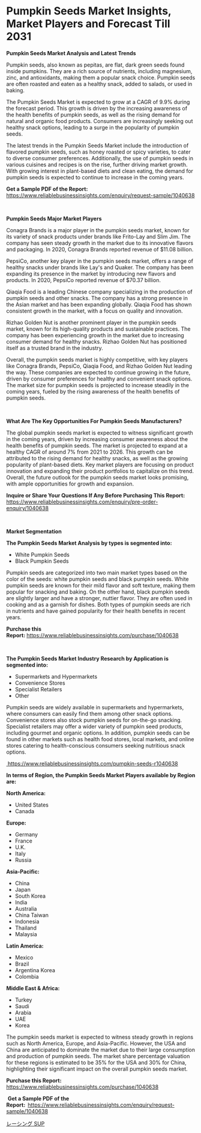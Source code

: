 <p><h1>Pumpkin Seeds Market Insights, Market Players and Forecast Till 2031</h1></p><p><strong>Pumpkin Seeds Market Analysis and Latest Trends</strong></p>
<p><p>Pumpkin seeds, also known as pepitas, are flat, dark green seeds found inside pumpkins. They are a rich source of nutrients, including magnesium, zinc, and antioxidants, making them a popular snack choice. Pumpkin seeds are often roasted and eaten as a healthy snack, added to salads, or used in baking.</p><p>The Pumpkin Seeds Market is expected to grow at a CAGR of 9.9% during the forecast period. This growth is driven by the increasing awareness of the health benefits of pumpkin seeds, as well as the rising demand for natural and organic food products. Consumers are increasingly seeking out healthy snack options, leading to a surge in the popularity of pumpkin seeds.</p><p>The latest trends in the Pumpkin Seeds Market include the introduction of flavored pumpkin seeds, such as honey roasted or spicy varieties, to cater to diverse consumer preferences. Additionally, the use of pumpkin seeds in various cuisines and recipes is on the rise, further driving market growth. With growing interest in plant-based diets and clean eating, the demand for pumpkin seeds is expected to continue to increase in the coming years.</p></p>
<p><strong>Get a Sample PDF of the Report:&nbsp;</strong> <a href="https://www.reliablebusinessinsights.com/enquiry/request-sample/1040638">https://www.reliablebusinessinsights.com/enquiry/request-sample/1040638</a></p>
<p>&nbsp;</p>
<p><strong>Pumpkin Seeds Major Market Players</strong></p>
<p><p>Conagra Brands is a major player in the pumpkin seeds market, known for its variety of snack products under brands like Frito-Lay and Slim Jim. The company has seen steady growth in the market due to its innovative flavors and packaging. In 2020, Conagra Brands reported revenue of $11.08 billion.</p><p>PepsiCo, another key player in the pumpkin seeds market, offers a range of healthy snacks under brands like Lay's and Quaker. The company has been expanding its presence in the market by introducing new flavors and products. In 2020, PepsiCo reported revenue of $70.37 billion.</p><p>Qiaqia Food is a leading Chinese company specializing in the production of pumpkin seeds and other snacks. The company has a strong presence in the Asian market and has been expanding globally. Qiaqia Food has shown consistent growth in the market, with a focus on quality and innovation.</p><p>Rizhao Golden Nut is another prominent player in the pumpkin seeds market, known for its high-quality products and sustainable practices. The company has been experiencing growth in the market due to increasing consumer demand for healthy snacks. Rizhao Golden Nut has positioned itself as a trusted brand in the industry.</p><p>Overall, the pumpkin seeds market is highly competitive, with key players like Conagra Brands, PepsiCo, Qiaqia Food, and Rizhao Golden Nut leading the way. These companies are expected to continue growing in the future, driven by consumer preferences for healthy and convenient snack options. The market size for pumpkin seeds is projected to increase steadily in the coming years, fueled by the rising awareness of the health benefits of pumpkin seeds.</p></p>
<p>&nbsp;</p>
<p><strong>What Are The Key Opportunities For Pumpkin Seeds Manufacturers?</strong></p>
<p><p>The global pumpkin seeds market is expected to witness significant growth in the coming years, driven by increasing consumer awareness about the health benefits of pumpkin seeds. The market is projected to expand at a healthy CAGR of around 7% from 2021 to 2026. This growth can be attributed to the rising demand for healthy snacks, as well as the growing popularity of plant-based diets. Key market players are focusing on product innovation and expanding their product portfolios to capitalize on this trend. Overall, the future outlook for the pumpkin seeds market looks promising, with ample opportunities for growth and expansion.</p></p>
<p><strong>Inquire or Share Your Questions If Any Before Purchasing This Report:</strong> <a href="https://www.reliablebusinessinsights.com/enquiry/pre-order-enquiry/1040638">https://www.reliablebusinessinsights.com/enquiry/pre-order-enquiry/1040638</a></p>
<p>&nbsp;</p>
<p><strong>Market Segmentation</strong></p>
<p><strong>The Pumpkin Seeds Market Analysis by types is segmented into:</strong></p>
<p><ul><li>White Pumpkin Seeds</li><li>Black Pumpkin Seeds</li></ul></p>
<p><p>Pumpkin seeds are categorized into two main market types based on the color of the seeds: white pumpkin seeds and black pumpkin seeds. White pumpkin seeds are known for their mild flavor and soft texture, making them popular for snacking and baking. On the other hand, black pumpkin seeds are slightly larger and have a stronger, nuttier flavor. They are often used in cooking and as a garnish for dishes. Both types of pumpkin seeds are rich in nutrients and have gained popularity for their health benefits in recent years.</p></p>
<p><strong>Purchase this Report:&nbsp;</strong><a href="https://www.reliablebusinessinsights.com/purchase/1040638">https://www.reliablebusinessinsights.com/purchase/1040638</a></p>
<p>&nbsp;</p>
<p><strong>The Pumpkin Seeds Market Industry Research by Application is segmented into:</strong></p>
<p><ul><li>Supermarkets and Hypermarkets</li><li>Convenience Stores</li><li>Specialist Retailers</li><li>Other</li></ul></p>
<p><p>Pumpkin seeds are widely available in supermarkets and hypermarkets, where consumers can easily find them among other snack options. Convenience stores also stock pumpkin seeds for on-the-go snacking. Specialist retailers may offer a wider variety of pumpkin seed products, including gourmet and organic options. In addition, pumpkin seeds can be found in other markets such as health food stores, local markets, and online stores catering to health-conscious consumers seeking nutritious snack options.</p></p>
<p><a href="https://www.reliablebusinessinsights.com/pumpkin-seeds-r1040638">&nbsp;https://www.reliablebusinessinsights.com/pumpkin-seeds-r1040638</a></p>
<p><strong>In terms of Region, the Pumpkin Seeds Market Players available by Region are:</strong></p>
<p>
    <p> <strong> North America: </strong>
        <ul>
            <li>United States</li>
            <li>Canada</li>
        </ul>
        </p> 
    <p> <strong> Europe: </strong>
        <ul>
            <li>Germany</li>
            <li>France</li>
            <li>U.K.</li>
            <li>Italy</li>
            <li>Russia</li>
        </ul>
        </p> 
    <p> <strong> Asia-Pacific: </strong>
        <ul>
            <li>China</li>
            <li>Japan</li>
            <li>South Korea</li>
            <li>India</li>
            <li>Australia</li>
            <li>China Taiwan</li>
            <li>Indonesia</li>
            <li>Thailand</li>
            <li>Malaysia</li>
        </ul>
        </p> 
    <p> <strong> Latin America: </strong>
        <ul>
            <li>Mexico</li>
            <li>Brazil</li>
            <li>Argentina Korea</li>
            <li>Colombia</li>
        </ul>
        </p> 
    <p> <strong> Middle East & Africa: </strong>
        <ul>
            <li>Turkey</li>
            <li>Saudi</li>
            <li>Arabia</li>
            <li>UAE</li>
            <li>Korea</li>
        </ul>
    </p>
    </p>
<p><p>The pumpkin seeds market is expected to witness steady growth in regions such as North America, Europe, and Asia-Pacific. However, the USA and China are anticipated to dominate the market due to their large consumption and production of pumpkin seeds. The market share percentage valuation for these regions is estimated to be 35% for the USA and 30% for China, highlighting their significant impact on the overall pumpkin seeds market.</p></p>
<p><strong>Purchase this Report: </strong><a href="https://www.reliablebusinessinsights.com/purchase/1040638">https://www.reliablebusinessinsights.com/purchase/1040638</a></p>
<p>&nbsp;<strong>Get a Sample PDF of the Report:&nbsp;&nbsp;</strong><a href="https://www.reliablebusinessinsights.com/enquiry/request-sample/1040638">https://www.reliablebusinessinsights.com/enquiry/request-sample/1040638</a></p>
<p><strong></strong></p>
<p><p><a href="https://github.com/avwofrml53535/Market-Research-Report-List-3/blob/main/980442133149.md">レーシング SUP</a></p></p>
